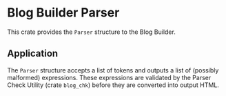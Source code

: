 # Blog Builder Parser

This crate provides the `Parser` structure to the Blog Builder.

## Application

The `Parser` structure accepts a list of tokens and outputs a list of (possibly malformed) expressions.  These expressions are validated by the Parser Check Utility (crate `blog_chk`) before they are converted into output HTML.